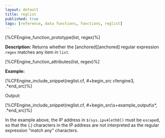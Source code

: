 ```yaml
---
layout: default
title: reglist
published: true
tags: [reference, data functions, functions, reglist]
---
```


[%CFEngine_function_prototype(list, regex)%]

**Description:** Returns whether the [anchored][anchored] regular expression
`regex` matches any item in `list`.

[%CFEngine_function_attributes(list, regex)%]

**Example:**

[%CFEngine_include_snippet(reglist.cf, #\+begin_src cfengine3, .*end_src)%]

Output:

[%CFEngine_include_snippet(reglist.cf, #\+begin_src\s+example_output\s*, .*end_src)%]

In the example above, the IP address in `$(sys.ipv4[eth0])` must be `escape`d,
so that the (.) characters in the IP address are not interpreted as the
regular expression "match any" characters.
